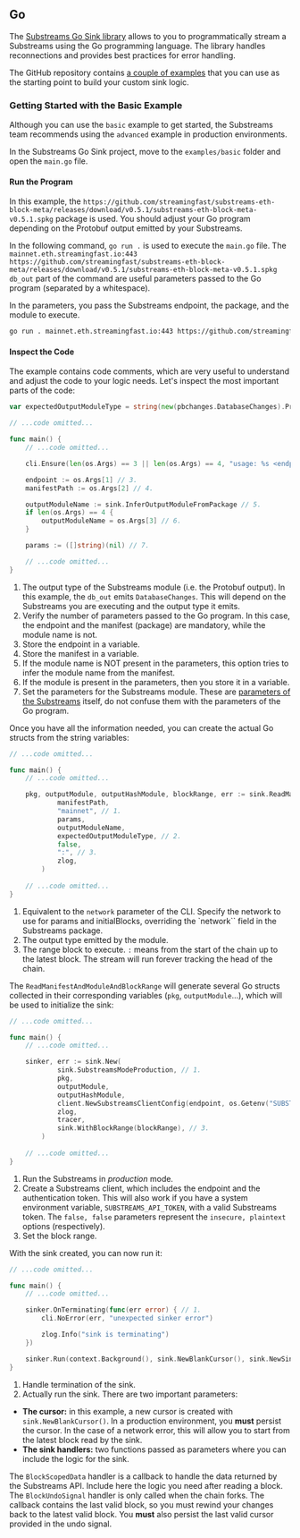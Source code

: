 ## Go

The [Substreams Go Sink library](https://github.com/streamingfast/substreams-sink) allows to you to programmatically stream a Substreams using the Go programming language. The library handles reconnections and provides best practices for error handling.

The GitHub repository contains [a couple of examples](https://github.com/streamingfast/substreams-sink/tree/develop/examples) that you can use as the starting point to build your custom sink logic.


### Getting Started with the Basic Example

Although you can use the `basic` example to get started, the Substreams team recommends using the `advanced` example in production environments.

In the Substreams Go Sink project, move to the `examples/basic` folder and open the `main.go` file.

#### Run the Program

In this example, the `https://github.com/streamingfast/substreams-eth-block-meta/releases/download/v0.5.1/substreams-eth-block-meta-v0.5.1.spkg` package is used. You should adjust your Go program depending on the Protobuf output emitted by your Substreams.

In the following command, `go run .` is used to execute the `main.go` file. The `mainnet.eth.streamingfast.io:443 https://github.com/streamingfast/substreams-eth-block-meta/releases/download/v0.5.1/substreams-eth-block-meta-v0.5.1.spkg db_out` part of the command are useful parameters passed to the Go program (separated by a whitespace).

In the parameters, you pass the Substreams endpoint, the package, and the module to execute.

```bash
go run . mainnet.eth.streamingfast.io:443 https://github.com/streamingfast/substreams-eth-block-meta/releases/download/v0.5.1/substreams-eth-block-meta-v0.5.1.spkg db_out
```

#### Inspect the Code

The example contains code comments, which are very useful to understand and adjust the code to your logic needs. Let's inspect the most important parts of the code: 

```go
var expectedOutputModuleType = string(new(pbchanges.DatabaseChanges).ProtoReflect().Descriptor().FullName()) // 1.

// ...code omitted...

func main() {
    // ...code omitted...

    cli.Ensure(len(os.Args) == 3 || len(os.Args) == 4, "usage: %s <endpoint> <manifest> [<output_module>]", os.Args[0]) // 2.

	endpoint := os.Args[1] // 3.
	manifestPath := os.Args[2] // 4.

	outputModuleName := sink.InferOutputModuleFromPackage // 5.
	if len(os.Args) == 4 {
		outputModuleName = os.Args[3] // 6.
	}

	params := ([]string)(nil) // 7.

    // ...code omitted...
}
```
1. The output type of the Substreams module (i.e. the Protobuf output). In this example, the `db_out` emits `DatabaseChanges`. This will depend on the Substreams you are executing and the output type it emits.
2. Verify the number of parameters passed to the Go program. In this case, the endpoint and the manifest (package) are mandatory, while the module name is not.
3. Store the endpoint in a variable.
4. Store the manifest in a variable.
5. If the module name is NOT present in the parameters, this option tries to infer the module name from the manifest.
6. If the module is present in the parameters, then you store it in a variable.
7. Set the parameters for the Substreams module.
These are [parameters of the Substreams](../../develop/parameterized-modules.md) itself, do not confuse them with the parameters of the Go program.

Once you have all the information needed, you can create the actual Go structs from the string variables:

```go
// ...code omitted...

func main() {
    // ...code omitted...

    pkg, outputModule, outputHashModule, blockRange, err := sink.ReadManifestAndModuleAndBlockRange(
            manifestPath,
            "mainnet", // 1.
            params,
            outputModuleName,
            expectedOutputModuleType, // 2.
            false,
            ":", // 3.
            zlog,
        )
    
    // ...code omitted...
}
```
1. Equivalent to the `network` parameter of the CLI. Specify the network to use for params and initialBlocks, overriding the `network`` field in the Substreams package.
2. The output type emitted by the module.
3. The range block to execute. `:` means from the start of the chain up to the latest block.
The stream will run forever tracking the head of the chain.

The `ReadManifestAndModuleAndBlockRange` will generate several Go structs collected in their corresponding variables (`pkg`, `outputModule`...), which will be used to initialize the sink:

```go
// ...code omitted...

func main() {
    // ...code omitted...

    sinker, err := sink.New(
            sink.SubstreamsModeProduction, // 1.
            pkg,
            outputModule,
            outputHashModule,
            client.NewSubstreamsClientConfig(endpoint, os.Getenv("SUBSTREAMS_API_TOKEN"), false, false), // 2.
            zlog,
            tracer,
            sink.WithBlockRange(blockRange), // 3.
        )
    
    // ...code omitted...
}
```
1. Run the Substreams in _production_ mode.
2. Create a Substreams client, which includes the endpoint and the authentication token.
This will also work if you have a system environment variable, `SUBSTREAMS_API_TOKEN`, with a valid Substreams token.
The `false, false` parameters represent the `insecure, plaintext` options (respectively).
3. Set the block range.

With the sink created, you can now run it:

```go
// ...code omitted...

func main() {
    // ...code omitted...

    sinker.OnTerminating(func(err error) { // 1.
		cli.NoError(err, "unexpected sinker error")

		zlog.Info("sink is terminating")
	})

	sinker.Run(context.Background(), sink.NewBlankCursor(), sink.NewSinkerHandlers(handleBlockScopedData, handleBlockUndoSignal)) // 2.
}
```
1. Handle termination of the sink.
2. Actually run the sink. There are two important parameters:
- **The cursor:** in this example, a new cursor is created with `sink.NewBlankCursor()`. In a production environment, you **must** persist the cursor. In the case of a network error, this will allow you to start from the latest block read by the sink.
- **The sink handlers:** two functions passed as parameters where you can include the logic for the sink.

The `BlockScopedData` handler is a callback to handle the data returned by the Substreams API. Include here the logic you need after reading a block.
The `BlockUndoSignal` handler is only called when the chain forks. The callback contains the last valid block, so you must rewind your changes back to the latest valid block. You **must** also persist the last valid cursor provided in the undo signal.
